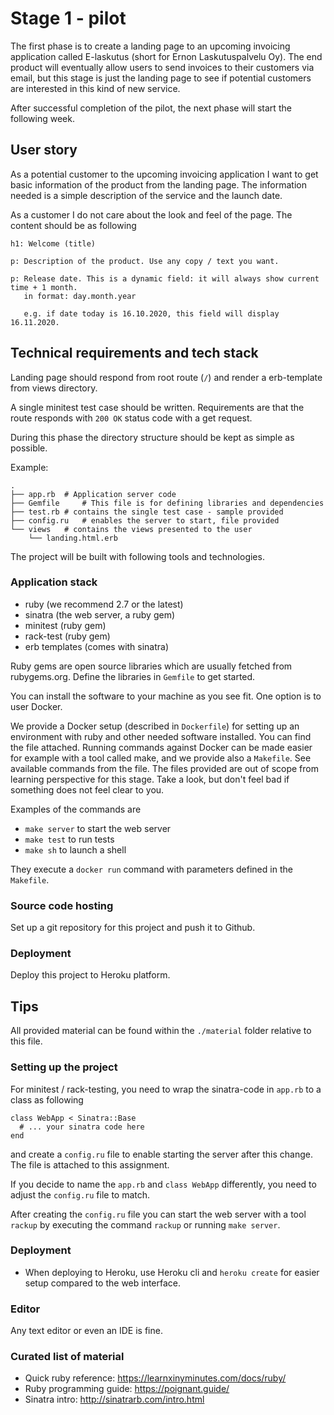 # Stage 1 - pilot

The first phase is to create a landing page to an upcoming invoicing application
called E-laskutus (short for Ernon Laskutuspalvelu Oy). The end product will
eventually allow users to send invoices to their customers via email, but this
stage is just the landing page to see if potential customers are interested in
this kind of new service.

After successful completion of the pilot, the next phase will start the following week.

## User story

As a potential customer to the upcoming invoicing application I want to get basic
information of the product from the landing page. The information needed is a
simple description of the service and the launch date.

As a customer I do not care about the look and feel of the page. The content should
be as following

```
h1: Welcome (title)

p: Description of the product. Use any copy / text you want.

p: Release date. This is a dynamic field: it will always show current time + 1 month.
   in format: day.month.year 
   
   e.g. if date today is 16.10.2020, this field will display 16.11.2020.
```

## Technical requirements and tech stack

Landing page should respond from root route (`/`) and render a erb-template from
views directory.

A single minitest test case should be written. Requirements are that the route
responds with `200 OK` status code with a get request. 

During this phase the directory structure should be kept as simple as possible.

Example:

```
.
├── app.rb 	# Application server code
├── Gemfile 	# This file is for defining libraries and dependencies
├── test.rb	# contains the single test case - sample provided
├── config.ru	# enables the server to start, file provided
└── views	# contains the views presented to the user
    └── landing.html.erb
``` 

The project will be built with following tools and technologies.

### Application stack

* ruby (we recommend 2.7 or the latest)
* sinatra (the web server, a ruby gem)
* minitest (ruby gem)
* rack-test (ruby gem)
* erb templates (comes with sinatra)

Ruby gems are open source libraries which are usually fetched from rubygems.org.
Define the libraries in `Gemfile` to get started.

You can install the software to your machine as you see fit. One option is to
user Docker.

We provide a Docker setup (described in `Dockerfile`) for setting up an
environment with ruby and other needed software installed. You can find the
file attached. Running commands against Docker can be made easier for example
with a tool called make, and we provide also a `Makefile`. See available
commands from the file. The files provided are out of scope from learning perspective
for this stage. Take a look, but don't feel bad if something does not feel clear to you.

Examples of the commands are

* `make server` to start the web server
* `make test` to run tests
* `make sh` to launch a shell

They execute a `docker run` command with parameters defined in the `Makefile`.

### Source code hosting

Set up a git repository for this project and push it to Github.

### Deployment

Deploy this project to Heroku platform.

## Tips

All provided material can be found within the `./material` folder relative to this file.

### Setting up the project

For minitest / rack-testing, you need to wrap the sinatra-code in `app.rb` to a
class as following

```
class WebApp < Sinatra::Base
  # ... your sinatra code here
end
```

and create a `config.ru` file to enable starting the server after this change.
The file is attached to this assignment.

If you decide to name the `app.rb` and `class WebApp` differently, you need to
adjust the `config.ru` file to match.

After creating the `config.ru` file you can start the web server with a tool
`rackup` by executing the command `rackup` or running `make server`.

### Deployment

* When deploying to Heroku, use Heroku cli and `heroku create` for easier setup compared to the web interface.

### Editor

Any text editor or even an IDE is fine.

### Curated list of material

* Quick ruby reference: https://learnxinyminutes.com/docs/ruby/
* Ruby programming guide: https://poignant.guide/
* Sinatra intro: http://sinatrarb.com/intro.html
